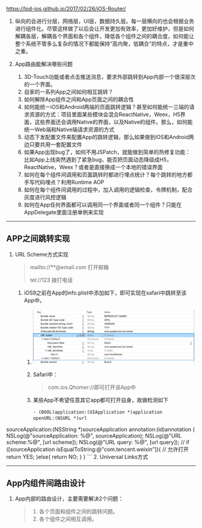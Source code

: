 https://lpd-ios.github.io/2017/02/26/iOS-Router/


1. 纵向的会进行分层，网络层，UI层，数据持久层。每一层横向的也会根据业务进行组件化。尽管这样做了以后会让开发更加有效率，更加好维护，但是如何解耦各层，解耦各个界面和各个组件，降低各个组件之间的耦合度，如何能让整个系统不管多么复杂的情况下都能保持“高内聚，低耦合”的特点，才是重中之重。

2. App路由能解决哪些问题

	1. 3D-Touch功能或者点击推送消息，要求外部跳转到App内部一个很深层次的一个界面。
	2. 自家的一系列App之间如何相互跳转？
	3. 如何解除App组件之间和App页面之间的耦合性
	4. 如何能统一iOS和Android两端的页面跳转逻辑？甚至如何能统一三端的请求资源的方式：项目里面某些模块会混合ReactNative，Weex，H5界面，这些界面还会调用Native的界面，以及Native的组件。那么，如何能统一Web端和Native端请求资源的方式
	5. 动态下发配置文件来配置App的跳转逻辑，那么如果做到iOS和Android两边只要共用一套配置文件
	6. 如果App出现bug了，如何不用JSPatch，就能做到简单的热修复功能：比如App上线突然遇到了紧急bug，能否把页面动态降级成H5，ReactNative，Weex？或者是直接换成一个本地的错误界面
	7. 如何在每个组件间调用和页面跳转时都进行埋点统计？每个跳转的地方都手写代码埋点？利用Runtime AOP 
	8. 如何在每个组件间调用的过程中，加入调用的逻辑检查，令牌机制，配合灰度进行风控逻辑
	9. 如何在App任何界面都可以调用同一个界面或者同一个组件？只能在AppDelegate里面注册单例来实现

----

## APP之间跳转实现
1. URL Scheme方式实现

	> mailto://**@email.com   打开邮箱
	> 
	> tel://123       拨打电话

	1. iOS9之前在App的info.plist中添加如下，即可实现在safari中跳转至该App中。

		1. ![img](001.png)
	
		2. Safari中：
	
			> com.ios.Qhomer://即可打开该App中
			
		3. 某些App不希望任意其它app都可打开自身，故做检测如下

			```
			- (BOOL)application:(UIApplication *)application
            openURL:(NSURL *)url
  sourceApplication:(NSString *)sourceApplication
         annotation:(id)annotation
{
    NSLog(@"sourceApplication: %@", sourceApplication);
    NSLog(@"URL scheme:%@", [url scheme]);
    NSLog(@"URL query: %@", [url query]);
    //
    if ([sourceApplication isEqualToString:@"com.tencent.weixin"]){
        // 允许打开
        return YES;
    }else{
        return NO;
    }
}
			```
	2. Universal Links方式



---


## App内组件间路由设计
 	
1. App内部的路由设计，主要需要解决2个问题：

	> 1. 各个页面和组件之间的跳转问题。
	> 2. 各个组件之间相互调用。